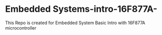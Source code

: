# Embedded Systems-intro-16F877A-
This Repo is created for Embedded System Basic Intro with 16F877A microcontroller
